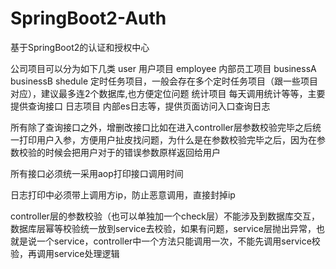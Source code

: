 # SpringBoot2-Auth
基于SpringBoot2的认证和授权中心

公司项目可以分为如下几类
user 用户项目
employee  内部员工项目
businessA
businessB
shedule  定时任务项目，一般会存在多个定时任务项目（跟一些项目对应），建议最多连2个数据库,也方便定位问题
统计项目  每天调用统计等等，主要提供查询接口
日志项目  内部es日志等，提供页面访问入口查询日志


所有除了查询接口之外，增删改接口比如在进入controller层参数校验完毕之后统一打印用户入参，方便用户扯皮找问题，为什么是在参数校验完毕之后，因为在参数校验的时候会把用户对于的错误参数原样返回给用户

所有接口必须统一采用aop打印接口调用时间

日志打印中必须带上调用方ip，防止恶意调用，直接封掉ip

controller层的参数校验（也可以单独加一个check层）不能涉及到数据库交互，数据库层幂等校验统一放到service去校验，如果有问题，service层抛出异常，也就是说一个service，controller中一个方法只能调用一次，不能先调用service校验，再调用service处理逻辑